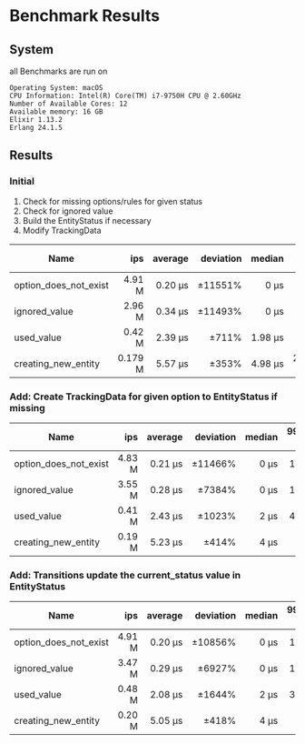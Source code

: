 # Benchmark Results

## System

all Benchmarks are run on

```
Operating System: macOS
CPU Information: Intel(R) Core(TM) i7-9750H CPU @ 2.60GHz
Number of Available Cores: 12
Available memory: 16 GB
Elixir 1.13.2
Erlang 24.1.5
```

## Results

### Initial

1. Check for missing options/rules for given status
2. Check for ignored value
3. Build the EntityStatus if necessary
4. Modify TrackingData

| Name                  |    ips | average |  deviation | median |  99th % |
|-----------------------|-------:|--------:|-----------:|-------:|--------:|
| option_does_not_exist |  4.91 M| 0.20 μs |  ±11551%   |    0 μs|  0.98 μs|
| ignored_value         |  2.96 M| 0.34 μs |  ±11493%   |    0 μs|  0.98 μs|
| used_value            |  0.42 M| 2.39 μs |    ±711%   | 1.98 μs|  3.98 μs|
| creating_new_entity   | 0.179 M| 5.57 μs |    ±353%   | 4.98 μs| 23.98 μs|

### Add: Create TrackingData for given option to EntityStatus if missing

| Name                  |    ips | average |  deviation | median |  99th % |
|-----------------------|-------:|--------:|-----------:|-------:|--------:|
| option_does_not_exist | 4.83 M | 0.21 μs | ±11466%    |   0 μs |    1 μs |
| ignored_value         | 3.55 M | 0.28 μs |  ±7384%    |   0 μs |    1 μs |
| used_value            | 0.41 M | 2.43 μs |  ±1023%    |   2 μs |    4 μs |
| creating_new_entity   | 0.19 M | 5.23 μs |   ±414%    |   4 μs |   19 μs |

### Add: Transitions update the current_status value in EntityStatus

| Name                  |    ips | average |  deviation | median |  99th % |
|-----------------------|-------:|--------:|-----------:|-------:|--------:|
| option_does_not_exist | 4.91 M | 0.20 μs | ±10856%    | 0 μs   |   1 μs  |
| ignored_value         | 3.47 M | 0.29 μs |  ±6927%    | 0 μs   |   1 μs  |
| used_value            | 0.48 M | 2.08 μs |  ±1644%    | 2 μs   |   3 μs  |
| creating_new_entity   | 0.20 M | 5.05 μs |   ±418%    | 4 μs   |  18 μs  |
